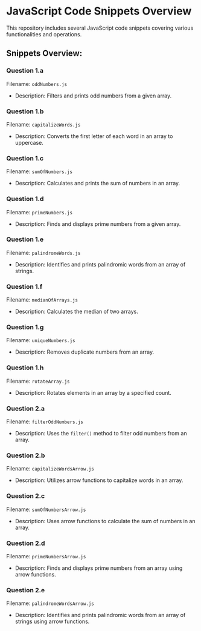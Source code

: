 # JavaScript Code Snippets Overview

This repository includes several JavaScript code snippets covering various functionalities and operations.

## Snippets Overview:

### Question 1.a
Filename: `oddNumbers.js`
- Description: Filters and prints odd numbers from a given array.

### Question 1.b
Filename: `capitalizeWords.js`
- Description: Converts the first letter of each word in an array to uppercase.

### Question 1.c
Filename: `sumOfNumbers.js`
- Description: Calculates and prints the sum of numbers in an array.

### Question 1.d
Filename: `primeNumbers.js`
- Description: Finds and displays prime numbers from a given array.

### Question 1.e
Filename: `palindromeWords.js`
- Description: Identifies and prints palindromic words from an array of strings.

### Question 1.f
Filename: `medianOfArrays.js`
- Description: Calculates the median of two arrays.

### Question 1.g
Filename: `uniqueNumbers.js`
- Description: Removes duplicate numbers from an array.

### Question 1.h
Filename: `rotateArray.js`
- Description: Rotates elements in an array by a specified count.

### Question 2.a
Filename: `filterOddNumbers.js`
- Description: Uses the `filter()` method to filter odd numbers from an array.

### Question 2.b
Filename: `capitalizeWordsArrow.js`
- Description: Utilizes arrow functions to capitalize words in an array.

### Question 2.c
Filename: `sumOfNumbersArrow.js`
- Description: Uses arrow functions to calculate the sum of numbers in an array.

### Question 2.d
Filename: `primeNumbersArrow.js`
- Description: Finds and displays prime numbers from an array using arrow functions.

### Question 2.e
Filename: `palindromeWordsArrow.js`
- Description: Identifies and prints palindromic words from an array of strings using arrow functions.

